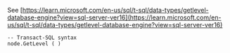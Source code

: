 See [https://learn.microsoft.com/en-us/sql/t-sql/data-types/getlevel-database-engine?view=sql-server-ver16](https://learn.microsoft.com/en-us/sql/t-sql/data-types/getlevel-database-engine?view=sql-server-ver16)
```
-- Transact-SQL syntax  
node.GetLevel ( )
```
